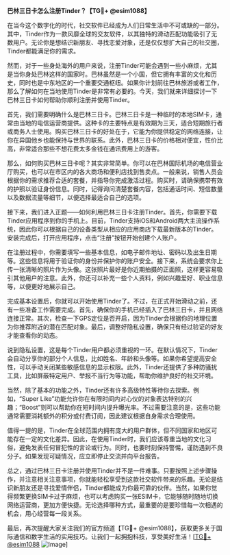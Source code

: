 **巴林三日卡怎么注册Tinder？【TG💪+ @esim1088】**

在当今这个数字化的时代，社交软件已经成为人们日常生活中不可或缺的一部分。其中，Tinder作为一款风靡全球的交友软件，以其独特的滑动匹配功能吸引了无数用户。无论你是想结识新朋友、寻找恋爱对象，还是仅仅想扩大自己的社交圈，Tinder都能满足你的需求。

然而，对于一些身处海外的用户来说，注册Tinder可能会遇到一些小麻烦，尤其是当你身处巴林这样的国家时。巴林虽然是一个小国，但它拥有丰富的文化和历史，同时也是中东地区的一个重要交通枢纽。如果你计划前往巴林旅游或者工作，那么了解如何在当地使用Tinder是非常有必要的。今天，我们就来详细探讨一下巴林三日卡如何帮助你顺利注册并使用Tinder。

首先，我们需要明确什么是巴林三日卡。巴林三日卡是一种临时的本地SIM卡，通常由当地的电信运营商提供。这种卡的主要特点是有效期为三天，适合短期旅行者或商务人士使用。购买巴林三日卡的好处在于，它能为你提供稳定的网络连接，让你在异国他乡也能保持与世界的联系。此外，巴林三日卡的价格相对便宜，性价比高，非常适合那些不想花费太多金钱在通讯费用上的游客。

那么，如何购买巴林三日卡呢？其实非常简单。你可以在巴林国际机场的电信营业厅购买，也可以在市区内的各大商场和便利店找到售卖点。一般来说，销售人员会根据你的需求推荐合适的套餐，并指导你完成激活过程。购买时，请确保携带有效的护照以验证身份信息。同时，记得询问清楚套餐内容，包括通话时间、短信数量以及数据流量等细节，以便选择最适合自己的选项。

接下来，我们进入正题——如何利用巴林三日卡注册Tinder。首先，你需要下载Tinder应用程序到你的手机上。目前，Tinder支持iOS和Android两大主流操作系统，因此你可以根据自己的设备类型从相应的应用商店下载最新版本的Tinder。安装完成后，打开应用程序，点击“注册”按钮开始创建个人账户。

在注册过程中，你需要填写一些基本信息，如电子邮件地址、密码以及出生日期等。这些信息将用于验证你的身份并保护你的账户安全。接下来，系统会要求你上传一张清晰的照片作为头像。这张照片最好是你近期拍摄的正面照，这样更容易吸引其他用户的注意。此外，你还可以补充一些个人资料，例如兴趣爱好、职业信息等，以便更好地展示自己。

完成基本设置后，你就可以开始使用Tinder了。不过，在正式开始滑动之前，还有一些准备工作需要完成。首先，确保你的手机已经插入了巴林三日卡，并且网络连接正常。其次，检查一下GPS定位是否开启，因为Tinder会根据你的地理位置为你推荐附近的潜在匹配对象。最后，调整好隐私设置，确保只有经过验证的好友才能查看你的动态。

说到隐私设置，这是每个Tinder用户都必须重视的一环。在默认情况下，Tinder会自动分享你的部分个人信息，比如姓名、年龄和头像等。如果你希望提高安全性，可以手动关闭某些敏感信息的显示权限。此外，Tinder还提供了多种防骚扰工具，比如屏蔽特定用户、举报不当行为等功能，帮助你维护良好的社交环境。

当然，除了基本的功能之外，Tinder还有许多高级特性等待你去探索。例如，“Super Like”功能允许你在有限时间内对心仪的对象表达特别的兴趣；“Boost”则可以帮助你在短时间内提升曝光率。不过需要注意的是，这些功能通常需要消耗额外的积分或付费订阅，因此建议根据自身需求合理使用。

值得一提的是，Tinder在全球范围内拥有庞大的用户群体，但不同国家和地区可能存在一定的文化差异。因此，在使用Tinder时，我们应该尊重当地的文化习俗，避免发表任何冒犯性的言论或行为。同时，也要时刻保持警惕，谨防遇到不良分子。如果发现可疑情况，应立即停止交流并向平台报告。

总之，通过巴林三日卡注册并使用Tinder并不是一件难事。只要按照上述步骤操作，并注意相关注意事项，你就能轻松享受到这款社交软件带来的乐趣。无论是结识新朋友还是寻找爱情伴侣，Tinder都能成为你最可靠的伙伴。当然，如果你觉得频繁更换SIM卡过于麻烦，也可以考虑购买一张ESIM卡，它能够随时随地切换网络运营商，更加方便快捷。无论选择哪种方式，最重要的是要珍惜每一次相遇的机会，用心经营每一段关系。

最后，再次提醒大家关注我们的官方频道【TG💪+ @esim1088】，获取更多关于国际通信和数字生活的实用技巧。让我们一起拥抱科技，享受美好生活！[[TG💪+ @esim1088](https://t.me/s/esim1088) ![Image](https://i.postimg.cc/4NQfJmqS/Snipaste-2025-05-13-00-14-12.png)]